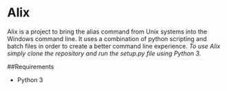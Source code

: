 # Alix
Alix is a project to bring the alias command from Unix systems into the Windows command line. It uses a combination of python scripting and batch files in order to create a better command line experience.
*To use Alix simply clone the repository and run the setup.py file using Python 3.*

##Requirements
  * Python 3

